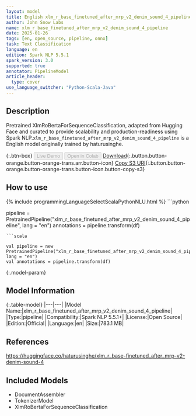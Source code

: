 ```yaml
---
layout: model
title: English xlm_r_base_finetuned_after_mrp_v2_denim_sound_4_pipeline pipeline XlmRoBertaForSequenceClassification from haturusinghe
author: John Snow Labs
name: xlm_r_base_finetuned_after_mrp_v2_denim_sound_4_pipeline
date: 2025-01-26
tags: [en, open_source, pipeline, onnx]
task: Text Classification
language: en
edition: Spark NLP 5.5.1
spark_version: 3.0
supported: true
annotator: PipelineModel
article_header:
  type: cover
use_language_switcher: "Python-Scala-Java"
---
```


## Description

Pretrained XlmRoBertaForSequenceClassification, adapted from Hugging Face and curated to provide scalability and production-readiness using Spark NLP.`xlm_r_base_finetuned_after_mrp_v2_denim_sound_4_pipeline` is a English model originally trained by haturusinghe.

{:.btn-box}
<button class="button button-orange" disabled>Live Demo</button>
<button class="button button-orange" disabled>Open in Colab</button>
[Download](https://s3.amazonaws.com/auxdata.johnsnowlabs.com/public/models/xlm_r_base_finetuned_after_mrp_v2_denim_sound_4_pipeline_en_5.5.1_3.0_1737879199660.zip){:.button.button-orange.button-orange-trans.arr.button-icon}
[Copy S3 URI](s3://auxdata.johnsnowlabs.com/public/models/xlm_r_base_finetuned_after_mrp_v2_denim_sound_4_pipeline_en_5.5.1_3.0_1737879199660.zip){:.button.button-orange.button-orange-trans.button-icon.button-copy-s3}

## How to use



<div class="tabs-box" markdown="1">
{% include programmingLanguageSelectScalaPythonNLU.html %}
```python

pipeline = PretrainedPipeline("xlm_r_base_finetuned_after_mrp_v2_denim_sound_4_pipeline", lang = "en")
annotations =  pipeline.transform(df)   

```
```scala

val pipeline = new PretrainedPipeline("xlm_r_base_finetuned_after_mrp_v2_denim_sound_4_pipeline", lang = "en")
val annotations = pipeline.transform(df)

```
</div>

{:.model-param}
## Model Information

{:.table-model}
|---|---|
|Model Name:|xlm_r_base_finetuned_after_mrp_v2_denim_sound_4_pipeline|
|Type:|pipeline|
|Compatibility:|Spark NLP 5.5.1+|
|License:|Open Source|
|Edition:|Official|
|Language:|en|
|Size:|783.1 MB|

## References

https://huggingface.co/haturusinghe/xlm_r_base-finetuned_after_mrp-v2-denim-sound-4

## Included Models

- DocumentAssembler
- TokenizerModel
- XlmRoBertaForSequenceClassification